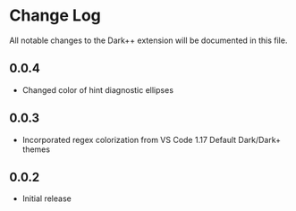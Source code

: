 # Change Log
All notable changes to the Dark++ extension will be documented in this file.

## 0.0.4
- Changed color of hint diagnostic ellipses

## 0.0.3
- Incorporated regex colorization from VS Code 1.17 Default Dark/Dark+ themes

## 0.0.2
- Initial release
